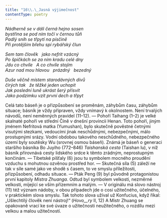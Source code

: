 ```yaml
---
title: "16\\.\_Jasná výjimečnost"
contentType: poetry
---
```


<section>

_Nádherně se v dáli černá hejno sosen  
bystřina se pod ním točí v černou tůň  
Padlý sníh se třpytí na písčině  
Při protějším břehu spí rybářský člun_

</section>

<section>

_Sem tam člověk   jako nefrit vzácný  
Po špičkách se za ním kradu celé dny  
Jdu co chvíle   A co chvíle stojím  
Azur nad mou hlavou   prázdný   bezedný_

</section>

<section>

_Duše věčně místem starodávných divů  
čirých tak   že těžké jeden uchopit  
Jak poslední luně ukrást šerý přísvit  
Jako podzimku vzít první dech a třpyt_

</section>


<section>

Celá tato báseň je o přizpůsobení se proměnám, záhybům času, záhybům situace; básník je vždy připraven, vždy vnímavý k okolnostem. Není trvalých návodů, není neměnných pravidel (11–12). — Pohoří Taihang (1–2) je velké skalnaté pohoří ve střední Číně v dnešní provincii Henan. Toto pohoří, jiným jménem Nefritová matka (Yumushan), bylo skutečně pověstné četnými visutými stezkami, vedoucími jinak neschůdnými, nebezpečnými, málo prostupnými srázy. Vodní obdobou takového neschůdného, nebezpečného území byly soutěsky Wu (srovnej osmou báseň). Známá je báseň o generaci staršího básníka Bo Juyiho (772–846) _Taishanská_ _cesta_ (Taishan lu), v níž básník přirovnává cesty lidského srdce k těmto zrádným, neprostupným končinám. — Tibetské píšťaly (6) jsou tu symbolem mocného proudění vzduchu s mohutnou ozvěnou prostřed hor. — Skutečná síla (5) záleží ne tak v síle samé jako ve shodě s časem, to ve smyslu příležitosti, přizpůsobení, odhadu situace. — Pták Peng (9) byl původně protagonistou první kapitoly _Mistra_ _Zhuanga_. Odtud byl symbolem velkosti, nezměrné velkosti, míjející se vším přízemním a malým. — V originálu má slovo nástroj (11) též význam nádoby, v obou případech jde o cosi užitečného, účelného, v praktickém slova smyslu. Tak tohoto slova užíval už Konfucius, když říkal: „Ušlechtilý člověk není nástroj!“ (_Hovo__ry_ II, 12) A Mistr Zhuang se opakovaně vrací ke své úvaze o užitečnosti neužitečného, o rozdílu mezi velkou a malou užitečností.

</section>
